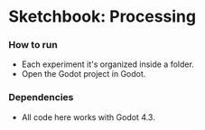 # Sketchbook: Processing

### How to run
- Each experiment it's organized inside a folder.
- Open the Godot project in Godot.

### Dependencies
- All code here works with Godot 4.3.